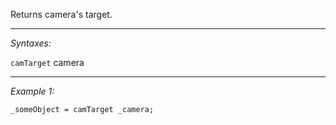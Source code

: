 Returns camera's target.


---
*Syntaxes:*

`camTarget` camera

---
*Example 1:*

```sqf
_someObject = camTarget _camera;
```